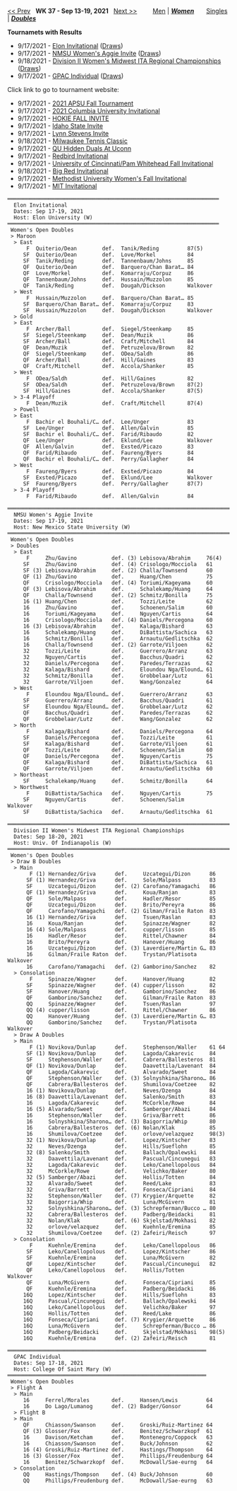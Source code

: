 [<< Prev](women_doubles_2136.md) &nbsp; **WK 37 - Sep 13-19, 2021** &nbsp; [Next >>](women_doubles_2138.md) &nbsp;&nbsp;&nbsp;&nbsp;&nbsp;&nbsp;&nbsp; [Men](./men_doubles_2137.md) &#124; [***Women***](./women_doubles_2137.md) &nbsp;&nbsp;&nbsp;&nbsp;&nbsp; [Singles](./women_singles_2137.md) &#124; [***Doubles***](./women_doubles_2137.md)

**Tournamets with Results**  
- 9/17/2021 - [Elon Invitational](#21-46904) ([Draws](https://colleges.wearecollegetennis.com/competitions/ElonUniversityW/Tournaments/Overview/D341E105-6419-48B8-81B3-12C351B4C40A))  
- 9/17/2021 - [NMSU Women's Aggie Invite](#21-47655) ([Draws](https://colleges.wearecollegetennis.com/competitions/NewMexicoStateUniversityW/Tournaments/Overview/AF0C9E05-93DF-4088-A5CF-0B35FDCDBA9C))  
- 9/18/2021 - [Division II Women's Midwest ITA Regional Championships](#21-14491) ([Draws](https://colleges.wearecollegetennis.com/competitions/UnivOfIndianapolisW/Tournaments/Overview/512F0B87-0C08-4030-A3A0-82FA105D9E04))  
- 9/17/2021 - [GPAC Individual](#21-76336) ([Draws](https://colleges.wearecollegetennis.com/competitions/CollegeOfSaintMaryW/Tournaments/Overview/ED2D6427-4EEF-4B11-B240-D89A941AB892))  

Click link to go to tournament website:  
- 9/17/2021 - <a href="https://colleges.wearecollegetennis.com/competitions/AustinPeayStateUniversityW/Tournaments/Overview/529D2BB1-3F31-4227-948D-C08E670678BD" target="_blank">2021 APSU Fall Tournament</a>
- 9/17/2021 - <a href="https://colleges.wearecollegetennis.com/competitions/ColumbiaUniversityW/Tournaments/Overview/9FDEC948-881F-473B-8241-A518C1DBAB7D" target="_blank">2021 Columbia University Invitational</a>
- 9/17/2021 - <a href="https://colleges.wearecollegetennis.com/competitions/VirginiaTechW/Tournaments/Overview/ACE61305-F599-467B-BCC6-93D21D1C354A" target="_blank">HOKIE FALL INVITE</a>
- 9/17/2021 - <a href="https://colleges.wearecollegetennis.com/competitions/IdahoStateUniversityW/Tournaments/Overview/A09A4AF9-B31A-4CDC-A222-437B2830D744" target="_blank">Idaho State Invite</a>
- 9/17/2021 - <a href="https://colleges.wearecollegetennis.com/competitions/CoastalCarolinaUniversityW/Tournaments/Overview/74919BE2-BE17-4E9F-8752-0E9BA855D125" target="_blank">Lynn Stevens Invite</a>
- 9/18/2021 - <a href="https://colleges.wearecollegetennis.com/competitions/ITA/Tournaments/Overview/4310416C-7EB8-49BC-9A59-895CD6BEE8F8" target="_blank">Milwaukee Tennis Classic</a>
- 9/17/2021 - <a href="https://colleges.wearecollegetennis.com/competitions/QuinnipiacUniversityW/Tournaments/Overview/F352A24E-56EB-425C-87BE-6168A5386737" target="_blank">QU Hidden Duals At Uconn</a>
- 9/17/2021 - <a href="https://colleges.wearecollegetennis.com/competitions/IllinoisStateUniversityW/Tournaments/Overview/1C326774-DC63-4687-A38F-F4CEEC065C15" target="_blank">Redbird Invitational</a>
- 9/17/2021 - <a href="https://colleges.wearecollegetennis.com/competitions/UniversityOfCincinnatiW/Tournaments/Overview/2AC37E0E-BC70-43E0-AC4B-A8D6589AEE02" target="_blank">University of Cincinnati/Pam Whitehead Fall Invitational</a>
- 9/18/2021 - <a href="https://colleges.wearecollegetennis.com/competitions/DenisonUniversityW/Tournaments/Overview/8C55E0CC-605C-4584-8311-FA3093162009" target="_blank">Big Red Invitational</a>
- 9/17/2021 - <a href="https://colleges.wearecollegetennis.com/competitions/MethodistUniversityW/Tournaments/Overview/4FFAB7FF-537E-4837-8CBB-5347D9DABA5B" target="_blank">Methodist University Women's Fall Invitational</a>
- 9/17/2021 - <a href="https://colleges.wearecollegetennis.com/competitions/MassachusettsInstOfTechW/Tournaments/Overview/05E528B1-8ECB-4C54-A76C-F650CD3C02F5" target="_blank">MIT Invitational</a>

<a name="21-46904"></a>
~~~
═══════════════════════════════════════════════════════════════════
  Elon Invitational
  Dates: Sep 17-19, 2021
  Host: Elon University (W)
═══════════════════════════════════════════════════════════════════
 Women's Open Doubles
 > Maroon
  > East
      F  Quiterio/Dean        def.  Tanik/Reding         87(5)
     SF  Quiterio/Dean        def.  Love/Morkel          84
     SF  Tanik/Reding         def.  Tannenbaum/Johns     85
     QF  Quiterio/Dean        def.  Barquero/Chan Barat… 84
     QF  Love/Morkel          def.  Komarraju/Corpuz     86
     QF  Tannenbaum/Johns     def.  Hussain/Muzzolon     85
     QF  Tanik/Reding         def.  Dougah/Dickson       Walkover
  > West
      F  Hussain/Muzzolon     def.  Barquero/Chan Barat… 85
     SF  Barquero/Chan Barat… def.  Komarraju/Corpuz     83
     SF  Hussain/Muzzolon     def.  Dougah/Dickson       Walkover
  > Gold
  > East
      F  Archer/Ball          def.  Siegel/Steenkamp     85
     SF  Siegel/Steenkamp     def.  Dean/Muzik           86
     SF  Archer/Ball          def.  Craft/Mitchell       84
     QF  Dean/Muzik           def.  Petruzelova/Brown    82
     QF  Siegel/Steenkamp     def.  ODea/Saldh           86
     QF  Archer/Ball          def.  Hill/Gaines          83
     QF  Craft/Mitchell       def.  Accola/Shanker       85
  > West
      F  ODea/Saldh           def.  Hill/Gaines          82
     SF  ODea/Saldh           def.  Petruzelova/Brown    87(2)
     SF  Hill/Gaines          def.  Accola/Shanker       87(5)
  > 3-4 Playoff
      F  Dean/Muzik           def.  Craft/Mitchell       87(4)
  > Powell
  > East
      F  Bachir el Bouhali/C… def.  Lee/Unger            83
     SF  Lee/Unger            def.  Allen/Galvin         85
     SF  Bachir el Bouhali/C… def.  Farid/Ribaudo        82
     QF  Lee/Unger            def.  Eklund/Lee           Walkover
     QF  Allen/Galvin         def.  Exsted/Picazo        83
     QF  Farid/Ribaudo        def.  Faureng/Byers        84
     QF  Bachir el Bouhali/C… def.  Perry/Gallagher      84
  > West
      F  Faureng/Byers        def.  Exsted/Picazo        84
     SF  Exsted/Picazo        def.  Eklund/Lee           Walkover
     SF  Faureng/Byers        def.  Perry/Gallagher      87(7)
  > 3-4 Playoff
      F  Farid/Ribaudo        def.  Allen/Galvin         84
~~~

<a name="21-47655"></a>
~~~
═══════════════════════════════════════════════════════════════════════
  NMSU Women's Aggie Invite
  Dates: Sep 17-19, 2021
  Host: New Mexico State University (W)
═══════════════════════════════════════════════════════════════════════
 Women's Open Doubles
 > Doubles
  > East
      F     Zhu/Gavino           def. (3) Lebisova/Abrahim     76(4)
     SF     Zhu/Gavino           def. (4) Crisologo/Mocciola   61
     SF (3) Lebisova/Abrahim     def. (2) Challa/Townsend      60
     QF (1) Zhu/Gavino           def.     Huang/Chen           75
     QF     Crisologo/Mocciola   def. (4) Toriumi/Kageyama     60
     QF (3) Lebisova/Abrahim     def.     Schalekamp/Huang     64
     QF     Challa/Townsend      def. (2) Schmitz/Bonilla      75
     16 (1) Huang/Chen           def.     Tozzi/Leite          62
     16     Zhu/Gavino           def.     Schoenen/Salim       60
     16     Toriumi/Kageyama     def.     Nguyen/Cartis        64
     16     Crisologo/Mocciola   def. (4) Daniels/Percegona    60
     16 (3) Lebisova/Abrahim     def.     Kalaga/Bishard       63
     16     Schalekamp/Huang     def.     DiBattista/Sachica   63
     16     Schmitz/Bonilla      def.     Arnautu/Gedlitschka  62
     16     Challa/Townsend      def. (2) Garrote/Viljoen      62
     32     Tozzi/Leite          def.     Guerrero/Arranz      63
     32     Nguyen/Cartis        def.     Bacchus/Quadri       62
     32     Daniels/Percegona    def.     Paredes/Terrazas     62
     32     Kalaga/Bishard       def.     Eloundou Nga/Elound… 61
     32     Schmitz/Bonilla      def.     Grobbelaar/Lutz      61
     32     Garrote/Viljoen      def.     Wang/Gonzalez        64
  > West
      F     Eloundou Nga/Elound… def.     Guerrero/Arranz      63
     SF     Guerrero/Arranz      def.     Bacchus/Quadri       61
     SF     Eloundou Nga/Elound… def.     Grobbelaar/Lutz      62
     QF     Bacchus/Quadri       def.     Paredes/Terrazas     62
     QF     Grobbelaar/Lutz      def.     Wang/Gonzalez        62
  > North
      F     Kalaga/Bishard       def.     Daniels/Percegona    64
     SF     Daniels/Percegona    def.     Tozzi/Leite          61
     SF     Kalaga/Bishard       def.     Garrote/Viljoen      61
     QF     Tozzi/Leite          def.     Schoenen/Salim       60
     QF     Daniels/Percegona    def.     Nguyen/Cartis        75
     QF     Kalaga/Bishard       def.     DiBattista/Sachica   61
     QF     Garrote/Viljoen      def.     Arnautu/Gedlitschka  60
  > Northeast
     SF     Schalekamp/Huang     def.     Schmitz/Bonilla      64
  > Northwest
      F     DiBattista/Sachica   def.     Nguyen/Cartis        75
     SF     Nguyen/Cartis        def.     Schoenen/Salim       Walkover
     SF     DiBattista/Sachica   def.     Arnautu/Gedlitschka  61
~~~

<a name="21-14491"></a>
~~~
════════════════════════════════════════════════════════════════════════
  Division II Women's Midwest ITA Regional Championships
  Dates: Sep 18-20, 2021
  Host: Univ. Of Indianapolis (W)
════════════════════════════════════════════════════════════════════════
 Women's Open Doubles
 > Draw B Doubles
  > Main
       F (1) Hernandez/Griva      def.     Uzcategui/Dizon      86
      SF (1) Hernandez/Griva      def.     Sole/Malpass         83
      SF     Uzcategui/Dizon      def. (2) Carofano/Yamagachi   86
      QF (1) Hernandez/Griva      def.     Koua/Ranjan          83
      QF     Sole/Malpass         def.     Hadler/Resor         85
      QF     Uzcategui/Dizon      def.     Brito/Pereyra        86
      QF     Carofano/Yamagachi   def. (2) Gilman/Fraile Raton  83
      16 (1) Hernandez/Griva      def.     Tsuen/Raslan         83
      16     Koua/Ranjan          def.     Spinazze/Wagner      82
      16 (4) Sole/Malpass         def.     cupper/lisson        85
      16     Hadler/Resor         def.     Rittel/Chawner       84
      16     Brito/Pereyra        def.     Hanover/Huang        86
      16     Uzcategui/Dizon      def. (3) Laverdiere/Martin G… 83
      16     Gilman/Fraile Raton  def.     Trystan/Platisota    Walkover
      16     Carofano/Yamagachi   def. (2) Gamborino/Sanchez    82
  > Consolation
       F     Spinazze/Wagner      def.     Hanover/Huang        82
      SF     Spinazze/Wagner      def. (4) cupper/lisson        82
      SF     Hanover/Huang        def.     Gamborino/Sanchez    86
      QF     Gamborino/Sanchez    def.     Gilman/Fraile Raton  83
      QQ     Spinazze/Wagner      def.     Tsuen/Raslan         97
      QQ (4) cupper/lisson        def.     Rittel/Chawner       86
      QQ     Hanover/Huang        def. (3) Laverdiere/Martin G… 83
      QQ     Gamborino/Sanchez    def.     Trystan/Platisota    Walkover
  > Draw A Doubles
  > Main
       F (1) Novikova/Dunlap      def.     Stephenson/Waller    61 64
      SF (1) Novikova/Dunlap      def.     Lagoda/Cakarevic     84
      SF     Stephenson/Waller    def.     Cabrera/Ballesteros  81
      QF (1) Novikova/Dunlap      def.     Daavettila/Lavenant  84
      QF     Lagoda/Cakarevic     def.     Alvarado/Sweet       84
      QF     Stephenson/Waller    def. (3) Solnyshkina/Sharono… 86
      QF     Cabrera/Ballesteros  def.     Shumilova/Coetzee    82
      16 (1) Novikova/Dunlap      def.     Neves/Dzenga         84
      16 (8) Daavettila/Lavenant  def.     Salenko/Smith        83
      16     Lagoda/Cakarevic     def.     McCorkle/Rowe        84
      16 (5) Alvarado/Sweet       def.     Samberger/Abazi      84
      16     Stephenson/Waller    def.     Griva/Barrett        86
      16     Solnyshkina/Sharono… def. (3) Baigorria/Whip       80
      16     Cabrera/Ballesteros  def. (6) Nolan/Klak           85
      16     Shumilova/Coetzee    def.     orlove/velazquez     98(3)
      32 (1) Novikova/Dunlap      def.     Lopez/Kintscher      83
      32     Neves/Dzenga         def.     Hills/Sueflohn       85
      32 (8) Salenko/Smith        def.     Ballach/Opalewski    84
      32     Daavettila/Lavenant  def.     Pascual/Cincunegui   83
      32     Lagoda/Cakarevic     def.     Leko/Canellopolous   84
      32     McCorkle/Rowe        def.     Velichko/Baker       80
      32 (5) Samberger/Abazi      def.     Hollis/Totten        84
      32     Alvarado/Sweet       def.     Reed/Lake            83
      32     Griva/Barrett        def.     Fonseca/Cipriani     84
      32     Stephenson/Waller    def. (7) Krygier/Arquette     82
      32     Baigorria/Whip       def.     Luna/McGivern        81
      32     Solnyshkina/Sharono… def. (3) Schrepferman/Bucco … 80
      32     Cabrera/Ballesteros  def.     Padberg/Beidacki     81
      32     Nolan/Klak           def. (6) Skjelstad/Mokhasi    82
      32     orlove/velazquez     def.     Kuehnle/Eremina      85
      32     Shumilova/Coetzee    def. (2) Zafeiri/Reisch       97
  > Consolation
       F     Kuehnle/Eremina      def.     Leko/Canellopolous   86
      SF     Leko/Canellopolous   def.     Lopez/Kintscher      86
      SF     Kuehnle/Eremina      def.     Luna/McGivern        82
      QF     Lopez/Kintscher      def.     Pascual/Cincunegui   82
      QF     Leko/Canellopolous   def.     Hollis/Totten        Walkover
      QF     Luna/McGivern        def.     Fonseca/Cipriani     85
      QF     Kuehnle/Eremina      def.     Padberg/Beidacki     86
     16Q     Lopez/Kintscher      def.     Hills/Sueflohn       83
     16Q     Pascual/Cincunegui   def.     Ballach/Opalewski    84
     16Q     Leko/Canellopolous   def.     Velichko/Baker       97
     16Q     Hollis/Totten        def.     Reed/Lake            86
     16Q     Fonseca/Cipriani     def. (7) Krygier/Arquette     86
     16Q     Luna/McGivern        def.     Schrepferman/Bucco … 86
     16Q     Padberg/Beidacki     def.     Skjelstad/Mokhasi    98(5)
     16Q     Kuehnle/Eremina      def. (2) Zafeiri/Reisch       81
~~~

<a name="21-76336"></a>
~~~
═══════════════════════════════════════════════════════════════
  GPAC Individual
  Dates: Sep 17-18, 2021
  Host: College Of Saint Mary (W)
═══════════════════════════════════════════════════════════════
 Women's Open Doubles
 > Flight A
  > Main
     16     Ferrel/Morales       def.     Hansen/Lewis         64
     16     Do Lago/Lumanog      def. (2) Badger/Gonsor        64
  > Flight B
  > Main
     QF     Chiasson/Swanson     def.     Groski/Ruiz-Martinez 64
     QF (3) Glosser/Fox          def.     Benitez/Schwarzkopf  61
     16     Davison/Ketcham      def.     Montenegro/Coppock   63
     16     Chiasson/Swanson     def.     Buck/Johnson         62
     16 (4) Groski/Ruiz-Martinez def.     Hastings/Thompson    64
     16 (3) Glosser/Fox          def.     Phillips/Freudenburg 64
     16     Benitez/Schwarzkopf  def.     McDowall/Sae-eurng   64
  > Consolation
     QQ     Hastings/Thompson    def. (4) Buck/Johnson         60
     QQ     Phillips/Freudenburg def.     McDowall/Sae-eurng   63
~~~